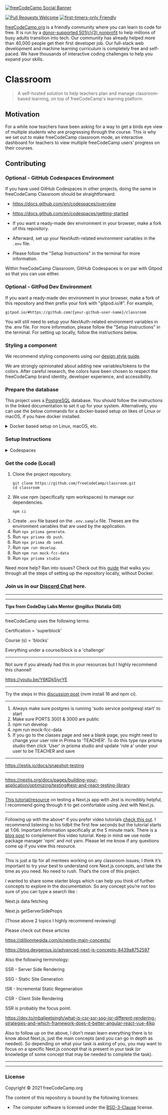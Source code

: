 [![freeCodeCamp Social Banner](https://s3.amazonaws.com/freecodecamp/wide-social-banner.png)](https://www.freecodecamp.org/)

[![Pull Requests Welcome](https://img.shields.io/badge/PRs-welcome-brightgreen.svg?style=flat)](http://makeapullrequest.com)
[![first-timers-only Friendly](https://img.shields.io/badge/first--timers--only-friendly-blue.svg)](http://www.firsttimersonly.com/)

[freeCodeCamp.org](https://www.freecodecamp.org) is a friendly community where you can learn to code for free. It is run by a [donor-supported 501(c)(3) nonprofit](https://www.freecodecamp.org/donate) to help millions of busy adults transition into tech. Our community has already helped more than 40,000 people get their first developer job. Our full-stack web development and machine learning curriculum is completely free and self-paced. We have thousands of interactive coding challenges to help you expand your skills.

# Classroom

> A self-hosted solution to help teachers plan and manage classroom-based learning, on top of freeCodeCamp's learning platform.

## Motivation

For a while now teachers have been asking for a way to get a birds eye view of multiple students who are progressing through the course. This is why we set out to make freeCodeCamp classroom mode, an interactive dashboard for teachers to view multiple freeCodeCamp users’ progress on their courses.

## Contributing

### Optional - GitHub Codespaces Environment

If you have used GitHub Codespaces in other projects, doing the same in freeCodeCamp Classroom should be straightforward.

- https://docs.github.com/en/codespaces/overview

- https://docs.github.com/en/codespaces/getting-started

- If you want a ready-made dev environment in your browser, make a fork of this repository.

- Afterward, set up your NextAuth-related environment variables in the `.env` file.

- Please follow the "Setup Instructions" in the terminal for more information.

Within freeCodeCamp Classroom, GitHub Codespaces is on par with Gitpod so that you can use either.

### Optional - GitPod Dev Environment

If you want a ready-made dev environment in your browser, make a fork of this repository and then prefix your fork with "gitpod.io/#". For example,

`gitpod.io/#https://github.com/{your-github-user-name}/classroom`

You will still need to setup your NextAuth-related environment variables in the .env file.
For more information, please follow the "Setup Instructions" in the terminal.
For setting up locally, follow the instructions below.

### Styling a component

We recommend styling components using our [design style guide](https://design-style-guide.freecodecamp.org/).

We are strongly opinionated about adding new variables/tokens to the colors. After careful research, the colors have been chosen to respect the freeCodeCamp brand identity, developer experience, and accessibility.

### Prepare the database

This project uses a [PostgreSQL](https://www.postgresql.org/) database. You should follow the instructions in the linked documentation to set it up for your system. Alternatively, you can use the below commands for a docker-based setup on likes of Linux or macOS, if you have docker installed.

<details>

<summary>Docker based setup on Linux, macOS, etc.</summary>

```console
# create a directory for the data
mkdir -p $HOME/docker/volumes/postgres

# start a container (this will use the "latest" tag. Use the version as needed)
docker run -it --name pgsql-classroom -e POSTGRES_PASSWORD=password -d --restart unless-stopped -p 5432:5432 -v $HOME/docker/volumes/postgres:/var/lib/postgresql/data postgres:latest

# change DATABASE_URL in your .env to
postgresql://postgres:password@localhost:5432/classroom
```

</details>

### Setup Instructions

<details>
<summary>Codespaces</summary>

1. Create a fork of the repository

2. Open the Codespace by navigatig to your fork > click 'Code' > click the 'Codespaces' tab > click 'Open with Codespaces'

3. After everything loads you should be able to see 3 URLs in your terminal 1. Mock user data URL, 2. Homepage URL and 3. Callback URL

4. Update the MOCK_USER_DATA_URL and the NEXTAUTH_URL(Homepage URL) variables in the .env file with the respective URLs

5. Setup an OAuth app via GitHub (you will add the client id and client secret to the .env file, see the following [documentation to setup an OAuth app](https://docs.github.com/en/apps/oauth-apps/building-oauth-apps/creating-an-oauth-app)) NOTE: use the Homepgae URL and the Callback URL to setup the app

6. Update the .env file with the client id and client secret from the OAauth app

7. Install Postgresql using the following commands

   1. sudo apt update
   2. sudo apt-get install postgresql-client
   3. sudo apt-get install postgresql postgresql-contrib

8. Run: npm run develop

9. Run: npm run mock-fcc-data

10. Run: sudo service postgresql start

11. Navigate to 'PORTS' and change 3000 and 3001 to be public

12. Verify you're able to see the UI and login via OAuth (some links may not work because we still have 1 last step after this)

13. Run: npx prisma studio

14. Under User > find your email and change ROLE to TEACHER and click the green button 'Save Changes'

Everything should be running now!

</details>

### Get the code (Local)

1. Clone the project repository.
   ```console
   git clone https://github.com/freeCodeCamp/classroom.git
   cd classroom
   ```
2. We use npm (specifically npm workspaces) to manage our dependencies.
   ```console
   npm ci
   ```
3. Create `.env` file based on the `.env.sample` file. Theses are the environment variables that are used by the application.
4. Run `npx prisma generate`.
5. Run `npx prisma db push`.
6. Run `npx prisma db seed`.
7. Run `npm run develop`.
8. Run `npm run mock-fcc-data`
9. Run `npx prisma studio`

Need more help? Ran into issues? Check out this [guide](https://docs.google.com/document/d/1apfjzfIwDAfg6QQf2KD1E1aeD-KU7DEllwnH9Levq4A/edit) that walks you through all the steps of setting up the repository locally, without Docker.

### Join us in our [Discord Chat](https://discord.gg/qcynkd4Edx) here.

---

---

**Tips from CodeDay Labs Mentor @ngillux (Natalia Gill)**

---

freeCodeCamp uses the following terms:

Certification = 'superblock'

Course (s) = 'blocks'

Everything under a course/block is a 'challenge'

---

Not sure if you already had this in your resources but I highly recommend this channel!

https://youtu.be/Y6KDk5iyrYE

---

Try the steps in this [discussion post](https://github.com/freeCodeCamp/classroom/discussions/333) (nvm install 16 and npm ci).

---

1. Always make sure postgres is running 'sudo service postgresql start' to start
2. Make sure PORTS 3001 & 3000 are public
3. npm run develop
4. npm run mock-fcc-data
5. If you go to the classes page and see a blank page, you might need to change your user role in Prima to 'TEACHER'. To do this type npx prisma studio then click 'User' in prisma studio and update 'role a' under your user to be TEACHER and save

---

https://jestjs.io/docs/snapshot-testing

---

https://nextjs.org/docs/pages/building-your-application/optimizing/testing#jest-and-react-testing-library

---

[This tutorial/resource](https://blog.logrocket.com/testing-next-js-apps-jest/) on testing a Next.js app with Jest is incredibly helpful, I recommend going through it to get comfortable using Jest with Next.js.

---

Following up with the above^ if you prefer video tutorials [check this out](https://www.youtube.com/watch?v=jQT0Xhgbql8). I recommend listening to his tidbit the first few seconds but the tutorial starts at 1:06. Important information specifically at the 5 minute mark. There is a [blog post](https://fek.io/blog/add-jest-testing-framework-to-an-existing-next-js-app/) to complement this video tutorial.
Keep in mind we use node package manager 'npm' and not yarn. Please let me know if any questions come up if you view this resource.

---

This is just a tip for all mentees working on any classroom issues; I think it’s important to try your best to understand core Next.js concepts, and take the time as you need. No need to rush. That’s the core of this project.

I wanted to share some starter blogs which can help you think of further concepts to explore in the documentation. So any concept you’re not too sure of you can type a search like :

Next.js data fetching

Next.js getServerSideProps

(Those above 2 topics I highly recommend reviewing)

Please check out these articles

https://dillionmegida.com/p/nextjs-main-concepts/

https://blog.devgenius.io/advanced-next-js-concepts-8439a8752597

Also the following terminology:

SSR - Server Side Rendering

SSG - Static Site Generation

ISR - Incremental Static Regeneration

CSR - Client Side Rendering

SSR is probably the focus point.

https://dev.to/mbaljeetsingh/what-is-csr-ssr-ssg-isr-different-rendering-strategies-and-which-framework-does-it-better-angular-react-vue-4lkp

Also to follow up on the above, I don’t mean learn everything there is to know about Next.js, just the main concepts (and you can go in depth as needed).
So depending on what your task is asking of you, you may want to focus on a specific Next.js concept that is present in your task (or knowledge of some concept that may be needed to complete the task).

---

---

### License

Copyright © 2021 freeCodeCamp.org

The content of this repository is bound by the following licenses:

- The computer software is licensed under the [BSD-3-Clause](LICENSE.md) license.
